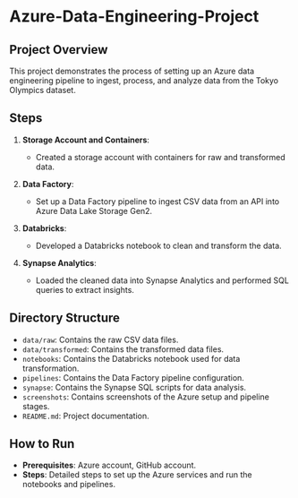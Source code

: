 # Azure-Data-Engineering-Project

## Project Overview
This project demonstrates the process of setting up an Azure data engineering pipeline to ingest, process, and analyze data from the Tokyo Olympics dataset.

## Steps
1. **Storage Account and Containers**:
   - Created a storage account with containers for raw and transformed data.

2. **Data Factory**:
   - Set up a Data Factory pipeline to ingest CSV data from an API into Azure Data Lake Storage Gen2.

3. **Databricks**:
   - Developed a Databricks notebook to clean and transform the data.

4. **Synapse Analytics**:
   - Loaded the cleaned data into Synapse Analytics and performed SQL queries to extract insights.

## Directory Structure
- `data/raw`: Contains the raw CSV data files.
- `data/transformed`: Contains the transformed data files.
- `notebooks`: Contains the Databricks notebook used for data transformation.
- `pipelines`: Contains the Data Factory pipeline configuration.
- `synapse`: Contains the Synapse SQL scripts for data analysis.
- `screenshots`: Contains screenshots of the Azure setup and pipeline stages.
- `README.md`: Project documentation.


## How to Run
- **Prerequisites**: Azure account, GitHub account.
- **Steps**: Detailed steps to set up the Azure services and run the notebooks and pipelines.
